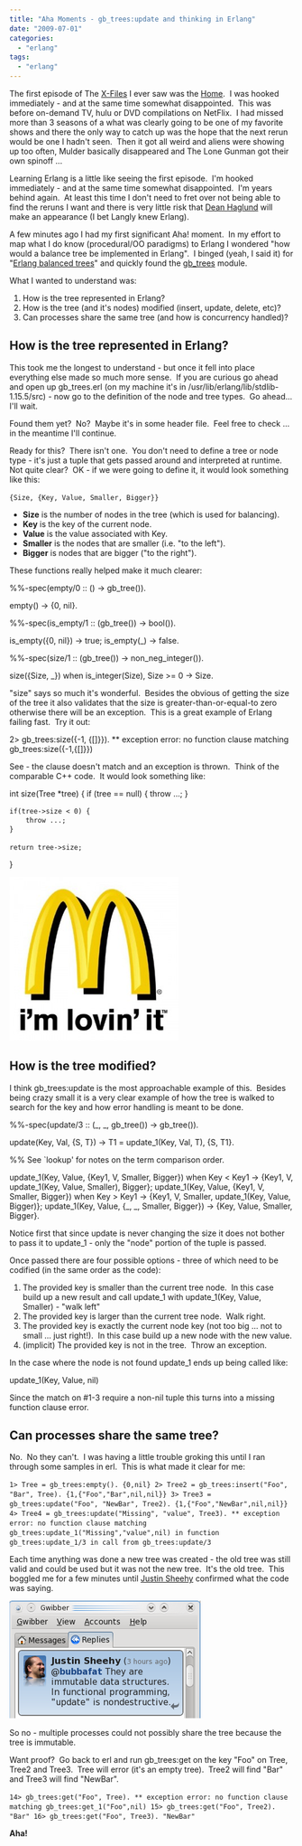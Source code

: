 ```yaml
---
title: "Aha Moments - gb_trees:update and thinking in Erlang"
date: "2009-07-01"
categories: 
  - "erlang"
tags: 
  - "erlang"
---
```


The first episode of The [X-Files](http://en.wikipedia.org/wiki/The_X-Files) I ever saw was the [Home](http://en.wikipedia.org/wiki/Home_%28The_X-Files%29).  I was hooked immediately - and at the same time somewhat disappointed.  This was before on-demand TV, hulu or DVD compilations on NetFlix.  I had missed more than 3 seasons of a what was clearly going to be one of my favorite shows and there the only way to catch up was the hope that the next rerun would be one I hadn't seen.  Then it got all weird and aliens were showing up too often, Mulder basically disappeared and The Lone Gunman got their own spinoff ...

Learning Erlang is a little like seeing the first episode.  I'm hooked immediately - and at the same time somewhat disappointed.  I'm years behind again.  At least this time I don't need to fret over not being able to find the reruns I want and there is very little risk that [Dean Haglund](http://www.deanhaglund.com/) will make an appearance (I bet Langly knew Erlang).

A few minutes ago I had my first significant Aha! moment.  In my effort to map what I do know (procedural/OO paradigms) to Erlang I wondered "how would a balance tree be implemented in Erlang".  I binged (yeah, I said it) for "[Erlang balanced trees](http://www.bing.com/search?q=Erlang+balanced+trees)" and quickly found the [gb\_trees](http://www.erlang.org/doc/man/gb_trees.html) module.

What I wanted to understand was:

1. How is the tree represented in Erlang?
2. How is the tree (and it's nodes) modified (insert, update, delete, etc)?
3. Can processes share the same tree (and how is concurrency handled)?

## How is the tree represented in Erlang?

This took me the longest to understand - but once it fell into place everything else made so much more sense.  If you are curious go ahead and open up gb\_trees.erl (on my machine it's in /usr/lib/erlang/lib/stdlib-1.15.5/src) - now go to the definition of the node and tree types.  Go ahead... I'll wait.

Found them yet?  No?  Maybe it's in some header file.  Feel free to check ... in the meantime I'll continue.

Ready for this?  There isn't one.  You don't need to define a tree or node type - it's just a tuple that gets passed around and interpreted at runtime.  Not quite clear?  OK - if we were going to define it, it would look something like this:

`{Size, {Key, Value, Smaller, Bigger}}`

- **Size** is the number of nodes in the tree (which is used for balancing).
- **Key** is the key of the current node.
- **Value** is the value associated with Key.
- **Smaller** is the nodes that are smaller (i.e. "to the left").
- **Bigger** is nodes that are bigger ("to the right").

These functions really helped make it much clearer:

%%-spec(empty/0 :: () -> gb\_tree()).

empty() ->
    {0, nil}.

%%-spec(is\_empty/1 :: (gb\_tree()) -> bool()).

is\_empty({0, nil}) ->
    true;
is\_empty(\_) ->
    false.

%%-spec(size/1 :: (gb\_tree()) -> non\_neg\_integer()).

size({Size, \_}) when is\_integer(Size), Size >= 0 ->
    Size.

"size" says so much it's wonderful.  Besides the obvious of getting the size of the tree it also validates that the size is greater-than-or-equal-to zero otherwise there will be an exception.  This is a great example of Erlang failing fast.  Try it out:

2> gb\_trees:size({-1, {\[\]}}).
\*\* exception error: no function clause matching gb\_trees:size({-1,{\[\]}})

See - the clause doesn't match and an exception is thrown.  Think of the comparable C++ code.  It would look something like:

int size(Tree \*tree) {
    if (tree == null) {
        throw ...;
    }
    
    if(tree->size < 0) {
        throw ...;
    }
    
    return tree->size;
}

![I'm Loving It](images/lovinit-300x290.jpg "I'm lovin it!")

## How is the tree modified?

I think gb\_trees:update is the most approachable example of this.  Besides being crazy small it is a very clear example of how the tree is walked to search for the key and how error handling is meant to be done.

%%-spec(update/3 :: (\_, \_, gb\_tree()) -> gb\_tree()).

update(Key,  Val, {S, T}) ->
    T1 = update\_1(Key, Val, T),
    {S, T1}.

%% See \`lookup' for notes on the term comparison order.

update\_1(Key, Value, {Key1, V, Smaller, Bigger}) when Key < Key1 -> 
    {Key1, V, update\_1(Key, Value, Smaller), Bigger};
update\_1(Key, Value, {Key1, V, Smaller, Bigger}) when Key > Key1 ->
    {Key1, V, Smaller, update\_1(Key, Value, Bigger)};
update\_1(Key, Value, {\_, \_, Smaller, Bigger}) ->
    {Key, Value, Smaller, Bigger}.

Notice first that since update is never changing the size it does not bother to pass it to update\_1 - only the "node" portion of the tuple is passed.

Once passed there are four possible options - three of which need to be codified (in the same order as the code):

1. The provided key is smaller than the current tree node.  In this case build up a new result and call update\_1 with update\_1(Key, Value, Smaller) - "walk left"
2. The provided key is larger than the current tree node.  Walk right.
3. The provided key is exactly the current node key (not too big ... not to small ... just right!).  In this case build up a new node with the new value.
4. (implicit) The provided key is not in the tree.  Throw an exception.

In the case where the node is not found update\_1 ends up being called like:

update\_1(Key, Value, nil)

Since the match on #1-3 require a non-nil tuple this turns into a missing function clause error.

## Can processes share the same tree?

No.  No they can't.  I was having a little trouble groking this until I ran through some samples in erl.  This is what made it clear for me:

`1> Tree = gb_trees:empty(). {0,nil} 2> Tree2 = gb_trees:insert("Foo", "Bar", Tree). {1,{"Foo","Bar",nil,nil}} 3> Tree3 = gb_trees:update("Foo", "NewBar", Tree2). {1,{"Foo","NewBar",nil,nil}} 4> Tree4 = gb_trees:update("Missing", "value", Tree3). ** exception error: no function clause matching gb_trees:update_1("Missing","value",nil) in function gb_trees:update_1/3 in call from gb_trees:update/3`

Each time anything was done a new tree was created - the old tree was still valid and could be used but it was not the new tree.  It's the old tree.  This boggled me for a few minutes until [Justin Sheehy](https://twitter.com/justinsheehy) confirmed what the code was saying.

![@bubbafat They are immutable data structures. In functional programming, "update" is nondestructive](images/thanks-justin.png "thanks-justin")

So no - multiple processes could not possibly share the tree because the tree is immutable.

Want proof?  Go back to erl and run gb\_trees:get on the key "Foo" on Tree, Tree2 and Tree3.  Tree will error (it's an empty tree).  Tree2 will find "Bar" and Tree3 will find "NewBar".

`14> gb_trees:get("Foo", Tree). ** exception error: no function clause matching gb_trees:get_1("Foo",nil) 15> gb_trees:get("Foo", Tree2). "Bar" 16> gb_trees:get("Foo", Tree3). "NewBar"`

**Aha!**
